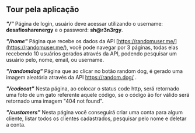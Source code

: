 ﻿## Tour pela aplicação

***"/"***
Página de login, usuário deve acessar utilizando o username: **desafiosharenergy**  e o password: **sh@r3n3rgy**.

***"/home"***
Página que recebe os dados da API [https://randomuser.me/](https://randomuser.me/), você pode navegar por 3 páginas, todas elas recebendo 10 usuários gerados através da API, podendo pesquisar um usuário pelo, nome, email, ou username.

***"/randomdog"***
Página que ao clicar no botão random dog, é gerado uma imagem aleatória através da API https://random.dog/ .

***"/codecat"***
Nesta página, ao colocar o status code http, será retornado uma foto de um gato referente aquele código, se o código ão for válido será retornado uma imagem "404 not found".

***"/customers"***
Nesta página você conseguirá criar uma conta para algum cliente, listar todos os clientes cadastrados, pesquisar pelo nome e deletar a conta.
